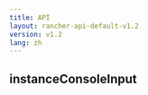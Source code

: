 ```yaml
---
title: API
layout: rancher-api-default-v1.2
version: v1.2
lang: zh
---
```


## instanceConsoleInput





